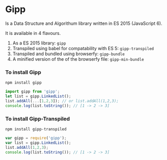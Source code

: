 # Gipp

Is a Data Structure and Algorithum library written in ES 2015 (JavaScript 6).

It is available in 4 flavours.

1. As a ES 2015 library: `gipp`
2. Transpiled using babel for compatability with ES 5: `gipp-transpiled`
3. Transpiled and bundled using browserfy: `gipp-bundle`
4. A minified version of the of the browserfy file: `gipp-min-bundle`


### To install Gipp

`npm install gipp`

```javascript
import gipp from 'gipp';
let list = gipp.LinkedList();
list.addAll(...[1,2,3]); // or list.addAll(1,2,3);
console.log(list.toString()); // [1 -> 2 -> 3]
```

### To install Gipp-Transpiled

`npm install gipp-transpiled`

```javascript
var gipp = require('gipp');
var list = gipp.LinkedList();
list.addAll(1,2,3);
console.log(list.toString()); // [1 -> 2 -> 3]
```
